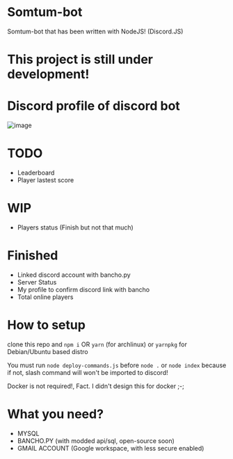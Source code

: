 # Somtum-bot
Somtum-bot that has been written with NodeJS! (Discord.JS)

# This project is still under development!
# Discord profile of discord bot
![image](https://github.com/osu-somtum/Somtum-bot/assets/108812246/b50507fb-e83d-444e-bbb3-fb727b0689d6)

# TODO
- Leaderboard
- Player lastest score

# WIP
- Players status (Finish but not that much)

# Finished
- Linked discord account with bancho.py
- Server Status
- My profile to confirm discord link with bancho
- Total online players
  
# How to setup
clone this repo and `npm i` OR `yarn` (for archlinux) or `yarnpkg` for Debian/Ubuntu based distro

You must run `node deploy-commands.js` before `node .` or `node index` because if not, slash command will won't be imported to discord!

Docker is not required!, Fact. I didn't design this for docker ;-;

# What you need?
- MYSQL
- BANCHO.PY (with modded api/sql, open-source soon)
- GMAIL ACCOUNT (Google workspace, with less secure enabled)
